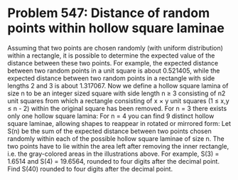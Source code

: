 # Problem 547: Distance of random points within hollow square laminae
Assuming that two points are chosen randomly (with uniform distribution)
within a rectangle, it is possible to determine the expected value of
the distance between these two points. For example, the expected
distance between two random points in a unit square is about 0.521405,
while the expected distance between two random points in a rectangle
with side lengths 2 and 3 is about 1.317067. Now we define a hollow
square lamina of size n to be an integer sized square with side length n
≥ 3 consisting of n2 unit squares from which a rectangle consisting of x
× y unit squares (1 ≤ x,y ≤ n - 2) within the original square has been
removed. For n = 3 there exists only one hollow square lamina: For n = 4
you can find 9 distinct hollow square laminae, allowing shapes to
reappear in rotated or mirrored form: Let S(n) be the sum of the
expected distance between two points chosen randomly within each of the
possible hollow square laminae of size n. The two points have to lie
within the area left after removing the inner rectangle, i.e. the
gray-colored areas in the illustrations above. For example, S(3) =
1.6514 and S(4) = 19.6564, rounded to four digits after the decimal
point. Find S(40) rounded to four digits after the decimal point.
